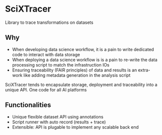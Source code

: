 # SciXTracer

Library to trace transformations on datasets

## Why

- When developing data science workflow, it is a pain to write 
dedicated code to interact with data storage
- When deploying a data science workflow is is a pain to re-write the data processing
script to match the infrastruction IOs
- Ensuring traceability (FAIR principles) of data and results is an extra-work like adding metadata 
generation in the analysis script

SciXTracer tends to encapsulate storage, deployment and traceability into a unique API.
One code for all AI platforms 

## Functionalities

- Unique flexible dataset API using annotations
- Script runner with auto record (results + trace)
- Extensible: API is plugable to implement any scalable back end
